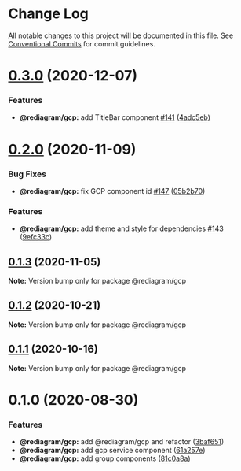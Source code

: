 # Change Log

All notable changes to this project will be documented in this file.
See [Conventional Commits](https://conventionalcommits.org) for commit guidelines.

# [0.3.0](https://github.com/kamiazya/rediagram/compare/@rediagram/gcp@0.2.0...@rediagram/gcp@0.3.0) (2020-12-07)


### Features

* **@rediagram/gcp:** add TitleBar component [#141](https://github.com/kamiazya/rediagram/issues/141) ([4adc5eb](https://github.com/kamiazya/rediagram/commit/4adc5ebb7c4f98da7b81e02bfdf8646581cb2178))





# [0.2.0](https://github.com/kamiazya/rediagram/compare/@rediagram/gcp@0.1.3...@rediagram/gcp@0.2.0) (2020-11-09)


### Bug Fixes

* **@rediagram/gcp:** fix GCP component id [#147](https://github.com/kamiazya/rediagram/issues/147) ([05b2b70](https://github.com/kamiazya/rediagram/commit/05b2b70dfea394bd8e40df05c508627e4c5af133))


### Features

* **@rediagram/gcp:** add theme and style for dependencies [#143](https://github.com/kamiazya/rediagram/issues/143) ([9efc33c](https://github.com/kamiazya/rediagram/commit/9efc33cd0f6feac222a86ee9fcae3172033a28a3))





## [0.1.3](https://github.com/kamiazya/rediagram/compare/@rediagram/gcp@0.1.2...@rediagram/gcp@0.1.3) (2020-11-05)

**Note:** Version bump only for package @rediagram/gcp





## [0.1.2](https://github.com/kamiazya/rediagram/compare/@rediagram/gcp@0.1.1...@rediagram/gcp@0.1.2) (2020-10-21)

**Note:** Version bump only for package @rediagram/gcp





## [0.1.1](https://github.com/kamiazya/rediagram/compare/@rediagram/gcp@0.1.0...@rediagram/gcp@0.1.1) (2020-10-16)

**Note:** Version bump only for package @rediagram/gcp





# 0.1.0 (2020-08-30)


### Features

* **@rediagram/gcp:** add @rediagram/gcp and refactor ([3baf651](https://github.com/kamiazya/rediagram/commit/3baf6514b6b1fb7156fb44236ed316113e6ea049))
* **@rediagram/gcp:** add gcp service component ([61a257e](https://github.com/kamiazya/rediagram/commit/61a257e1b7a042c652c2742cd080af15eefe55ab))
* **@rediagram/gcp:** add group components ([81c0a8a](https://github.com/kamiazya/rediagram/commit/81c0a8a3d6fb479a9af9ecdc7405e2b1bb904e6f))
